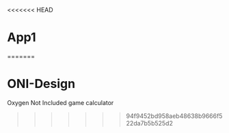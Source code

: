 <<<<<<< HEAD
# App1
=======
# ONI-Design
Oxygen Not Included game calculator
>>>>>>> 94f9452bd958aeb48638b9666f522da7b5b525d2
